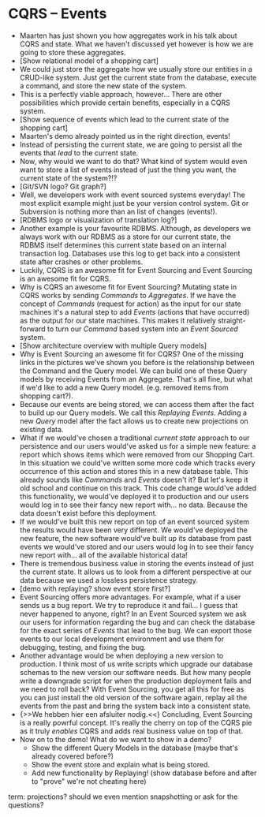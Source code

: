 # CQRS – Events

- Maarten has just shown you how aggregates work in his talk about CQRS and state. What we haven't discussed yet however is how we are going to store these aggregates.
- [Show relational model of a shopping cart]
- We could just store the aggregate how we usually store our entities in a CRUD-like system. Just get the current state from the database, execute a command, and store the new state of the system.
- This is a perfectly viable approach, however... There are other possibilities which provide certain benefits, especially in a CQRS system.
- [Show sequence of events which lead to the current state of the shopping cart]
- Maarten's demo already pointed us in the right direction, events!
- Instead of persisting the current state, we are going to persist all the events that _lead_ to the current state.
- Now, why would we want to do that? What kind of system would even want to store a list of events instead of just the thing you want, the current state of the system?!?
- [Git/SVN logo? Git graph?]
- Well, we developers work with event sourced systems everyday! The most explicit example might just be your version control system. Git or Subversion is nothing more than an list of changes (events!).
- [RDBMS logo or visualization of translation log?]
- Another example is your favourite RDBMS. Although, as developers we always work with our RDBMS as a store for our current state, the RDBMS itself determines this current state based on an internal transaction log. Databases use this log to get back into a consistent state after crashes or other problems.
- Luckily, CQRS is an awesome fit for Event Sourcing and Event Sourcing is an awesome fit for CQRS.
- Why is CQRS an awesome fit for Event Sourcing? Mutating state in CQRS works by sending _Commands_ to _Aggregates_. If we have the concept of _Commands_ (request for action) as the input for our state machines it's a natural step to add _Events_ (actions that have occurred) as the output for our state machines. This makes it relatively straight-forward to turn our _Command_ based system into an _Event Sourced_ system.
- [Show architecture overview with multiple Query models]
- Why is Event Sourcing an awesome fit for CQRS? One of the missing links in the pictures we've shown you before is the relationship between the Command and the Query model. We can build one of these Query models by receiving Events from an Aggregate. That's all fine, but what if we'd like to add a new Query model. (e.g. removed items from shopping cart?).
- Because our events are being stored, we can access them after the fact to build up our Query models. We call this _Replaying_ _Events_. Adding a new _Query_ model after the fact allows us to create new projections on existing data.
- What if we would've chosen a traditional _current state_ approach to our persistence and our users would've asked us for a simple new feature: a report which shows items which were removed from our Shopping Cart. In this situation we could've written some more code which tracks every occurrence of this action and stores this in a new database table. This already sounds like _Commands_ and _Events_ doesn't it? But let's keep it old school and continue on this track. This code change would've added this functionality, we would've deployed it to production and our users would log in to see their fancy new report with... no data. Because the data doesn't exist before this deployment.
- If we would've built this new report on top of an event sourced system the results would have been very different. We would've deployed the new feature, the new software would've built up its database from past events we would've stored and our users would log in to see their fancy new report with... all of the available historical data!
- There is tremendous business value in storing the events instead of just the current state. It allows us to look from a different perspective at our data because we used a lossless persistence strategy.
- [demo with replaying? show event store first?]
- Event Sourcing offers more advantages. For example, what if a user sends us a bug report. We try to reproduce it and fail... I guess that never happened to anyone, right? In an Event Sourced system we ask our users for information regarding the bug and can check the database for the exact series of _Events_ that lead to the bug. We can export those events to our local development environment and use them for debugging, testing, and fixing the bug.
- Another advantage would be when deploying a new version to production. I think most of us write scripts which upgrade our database schemas to the new version our software needs. But how many people write a downgrade script for when the production deployment fails and we need to roll back? With Event Sourcing, you get all this for free as you can just install the old version of the software again, replay all the events from the past and bring the system back into a consistent state.
- {>>We hebben hier een afsluiter nodig.<<} Concluding, Event Sourcing is a really powrful concept. It's really the cherry on top of the CQRS pie as it truly _enables_ CQRS and adds real business value on top of that.
- Now on to the demo! What do we want to show in a demo?
	- Show the different Query Models in the database (maybe that's already covered before?)
	- Show the event store and explain what is being stored.
	- Add new functionality by Replaying! (show database before and after to "prove" we're not cheating here)



term: projections?
should we even mention snapshotting or ask for the questions?
